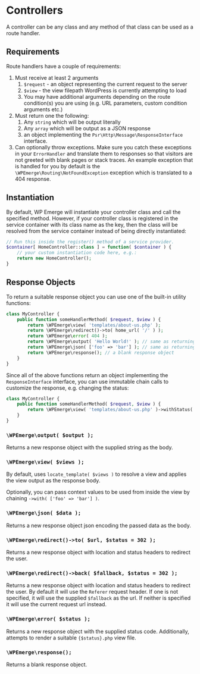 # Controllers

A controller can be any class and any method of that class can be used as a route handler.

## Requirements

Route handlers have a couple of requirements:

1. Must receive at least 2 arguments
    1. `$request` - an object representing the current request to the server
    1. `$view` - the view filepath WordPress is currently attempting to load
    1. You may have additional arguments depending on the route condition(s) you are using (e.g. URL parameters, custom condition arguments etc.)
1. Must return one the following:
    1. Any `string` which will be output literally
    1. Any `array` which will be output as a JSON response
    1. an object implementing the `Psr\Http\Message\ResponseInterface` interface.
1. Can optionally throw exceptions. Make sure you catch these exceptions in your `ErrorHandler` and translate them to responses so that visitors are not greeted with blank pages or stack traces. An example exception that is handled for you by default is the `\WPEmerge\Routing\NotFoundException` exception which is translated to a 404 response.

## Instantiation

By default, WP Emerge will instantiate your controller class and call the specified method.
However, if your controller class is registered in the service container with its class name as the key, then the class will be resolved from the service container instead of being directly instantiated:

```php
// Run this inside the register() method of a service provider.
$container[ HomeController::class ] = function( $container ) {
    // your custom instantiation code here, e.g.:
    return new HomeController();
}
```

## Response Objects

To return a suitable response object you can use one of the built-in utility functions:

```php
class MyController {
    public function someHandlerMethod( $request, $view ) {
        return \WPEmerge\view( 'templates/about-us.php' );
        return \WPEmerge\redirect()->to( home_url( '/' ) );
        return \WPEmerge\error( 404 );
        return \WPEmerge\output( 'Hello World!' ); // same as returning a string
        return \WPEmerge\json( ['foo' => 'bar'] ); // same as returning an array
        return \WPEmerge\response(); // a blank response object
    }
}
```

Since all of the above functions return an object implementing the `ResponseInterface` interface, you can use immutable chain calls to customize the response, e.g. changing the status:

```php
class MyController {
    public function someHandlerMethod( $request, $view ) {
        return \WPEmerge\view( 'templates/about-us.php' )->withStatus( 201 );
    }
}
```

### `\WPEmerge\output( $output );`

Returns a new response object with the supplied string as the body.

### `\WPEmerge\view( $views );`

By default, uses `locate_template( $views )` to resolve a view and applies the view output as the response body.

Optionally, you can pass context values to be used from inside the view by chaining `->with( ['foo' => 'bar'] )`.

### `\WPEmerge\json( $data );`

Returns a new response object json encoding the passed data as the body.

### `\WPEmerge\redirect()->to( $url, $status = 302 );`

Returns a new response object with location and status headers to redirect the user.

### `\WPEmerge\redirect()->back( $fallback, $status = 302 );`

Returns a new response object with location and status headers to redirect the user. By default it will use the `Referer` request header. If one is not specified, it will use the supplied `$fallback` as the url. If neither is specified it will use the current request url instead.

### `\WPEmerge\error( $status );`

Returns a new response object with the supplied status code. Additionally, attempts to render a suitable `{$status}.php` view file.

### `\WPEmerge\response();`

Returns a blank response object.
